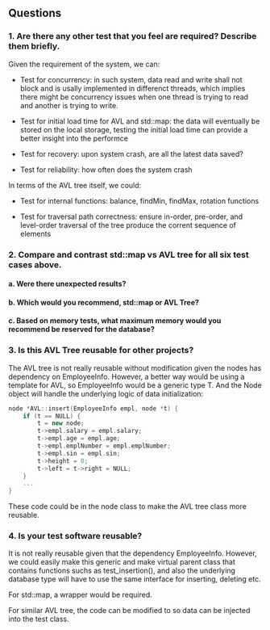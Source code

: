 ## Questions

### 1. Are there any other test that you feel are required? Describe them briefly.

Given the requirement of the system, we can:

- Test for concurrency: in such system, data read and write shall not block and is usally implemented in differenct threads, which implies there might be concurrency issues when one thread is trying to read and another is trying to write.

- Test for initial load time for AVL and std::map: the data will eventually be stored on the local storage, testing the initial load time can provide a better insight into the performce

- Test for recovery: upon system crash, are all the latest data saved?

- Test for reliability: how often does the system crash

In terms of the AVL tree itself, we could:

- Test for internal functions: balance, findMin, findMax, rotation functions

- Test for traversal path correctness: ensure in-order, pre-order, and level-order traversal of the tree produce the corrent sequence of elements



### 2. Compare and contrast std::map vs AVL tree for all six test cases above.

#### a. Were there unexpected results?

#### b. Which would you recommend, std::map or AVL Tree?  

#### c. Based on memory tests, what maximum memory would you recommend be reserved for the database?

### 3. Is this AVL Tree reusable for other projects?

The AVL tree is not really reusable without modification given the nodes has dependency on EmployeeInfo. However, a better way would be using a template for AVL, so EmployeeInfo would be a generic type T. And the Node object will handle the underlying logic of data initialization:

```cpp
node *AVL::insert(EmployeeInfo empl, node *t) {
    if (t == NULL) {
        t = new node;
        t->empl.salary = empl.salary;
        t->empl.age = empl.age;
        t->empl.emplNumber = empl.emplNumber;
        t->empl.sin = empl.sin;
        t->height = 0;
        t->left = t->right = NULL;
    }
    ... 
}
```

These code could be in the node class to make the AVL tree class more reusable.


### 4. Is your test software reusable?

It is not really reusable given that the dependency EmployeeInfo. However, we could easily make this generic and make virtual parent class that contains functions suchs as test_insertion(), and also the underlying database type will have to use the same interface for inserting, deleting etc.

For std::map, a wrapper would be required.

For similar AVL tree, the code can be modified to so data can be injected into the test class.
